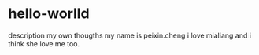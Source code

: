 # hello-worlld
description my own thougths
my name is peixin.cheng
i love mialiang
and i think she love me too.
